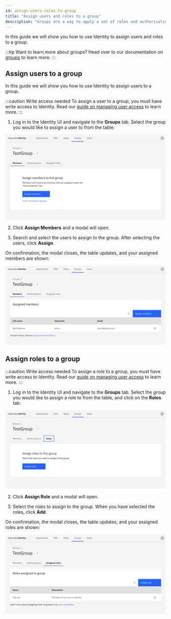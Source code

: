 ```yaml
---
id: assign-users-roles-to-group
title: "Assign users and roles to a group"
description: "Groups are a way to apply a set of roles and authorizations to users. Use Identity to assign users and roles to a group."
---
```


In this guide we will show you how to use Identity to assign users and roles to a group.

:::tip Want to learn more about groups?
Head over to our documentation on [groups](/self-managed/concepts/access-control/groups.md) to learn more.
:::

## Assign users to a group

In this guide we will show you how to use Identity to assign users to a group.

:::caution Write access needed
To assign a user to a group, you must have write access to Identity.
Read our [guide on managing user access](/self-managed/identity/user-guide/authorizations/managing-user-access.md) to learn more.
:::

1. Log in to the Identity UI and navigate to the **Groups** tab. Select the group you would like to assign a user to from the table:

![assign-user-to-group-tab](../img/assign-user-to-group-tab.png)

2. Click **Assign Members** and a modal will open.

3. Search and select the users to assign to the group. After selecting the users, click **Assign**.

On confirmation, the modal closes, the table updates, and your assigned members are shown:

![assign-user-to-group-refreshed-table](../img/assign-user-to-group-refreshed-table.png)

## Assign roles to a group

:::caution Write access needed
To assign a role to a group, you must have write access to Identity.
Read our [guide on managing user access](/self-managed/identity/user-guide/authorizations/managing-user-access.md) to learn more.
:::

1. Log in to the Identity UI and navigate to the **Groups** tab. Select the group you would like to assign a role to from the table, and click on the **Roles** tab:

![assign-role-to-group-tab](../img/assign-role-to-group-tab.png)

2. Click **Assign Role** and a modal will open.

3. Select the roles to assign to the group. When you have selected the roles, click **Add**.

On confirmation, the modal closes, the table updates, and your assigned roles are shown:

![assign-role-to-group-refreshed-table](../img/assign-role-to-group-refreshed-table.png)
